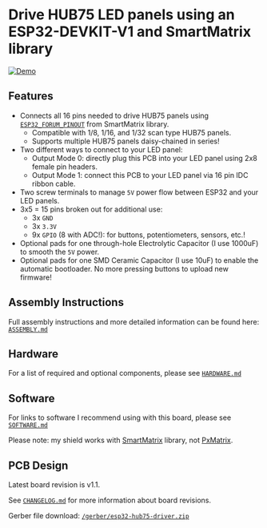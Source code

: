 # Drive HUB75 LED panels using an ESP32-DEVKIT-V1 and SmartMatrix library
[![Demo](images/demo.gif)](https://www.youtube.com/watch?v=UengvMiGzF8)

## Features
* Connects all 16 pins needed to drive HUB75 panels using [`ESP32_FORUM_PINOUT`](https://github.com/pixelmatix/SmartMatrix/blob/teensylc/src/MatrixHardware_ESP32_V0.h#L37) from SmartMatrix library.
  * Compatible with 1/8, 1/16, and 1/32 scan type HUB75 panels.
  * Supports multiple HUB75 panels daisy-chained in series!
* Two different ways to connect to your LED panel:
  * Output Mode 0: directly plug this PCB into your LED panel using 2x8 female pin headers.
  * Output Mode 1: connect this PCB to your LED panel via 16 pin IDC ribbon cable.
* Two screw terminals to manage `5V` power flow between ESP32 and your LED panels.
* 3x5 = 15 pins broken out for additional use: 
  * 3x `GND`
  * 3x `3.3V`
  * 9x `GPIO` (8 with ADC!): for buttons, potentiometers, sensors, etc.!
* Optional pads for one through-hole Electrolytic Capacitor (I use 1000uF) to smooth the `5V` power.
* Optional pads for one SMD Ceramic Capacitor (I use 10uF) to enable the automatic bootloader. No more pressing buttons to upload new firmware!

## Assembly Instructions
Full assembly instructions and more detailed information can be found here: [`ASSEMBLY.md`](ASSEMBLY.md)

## Hardware
For a list of required and optional components, please see [`HARDWARE.md`](HARDWARE.md)

## Software
For links to software I recommend using with this board, please see [`SOFTWARE.md`](SOFTWARE.md)

Please note: my shield works with [SmartMatrix](https://github.com/pixelmatix/SmartMatrix/tree/teensylc) library, not [PxMatrix](https://github.com/2dom/PxMatrix).

## PCB Design
Latest board revision is v1.1.

See [`CHANGELOG.md`](CHANGELOG.md) for more information about board revisions.

Gerber file download: [`/gerber/esp32-hub75-driver.zip`](https://github.com/rorosaurus/esp32-hub75-driver/blob/master/gerber/esp32-hub75-driver.zip)
